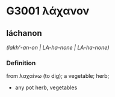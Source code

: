 # G3001 λάχανον

## láchanon

_(lakh'-an-on | LA-ha-none | LA-ha-none)_

### Definition

from λαχαίνω (to dig); a vegetable; herb; 

- any pot herb, vegetables
